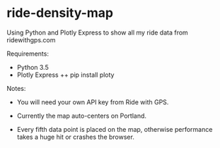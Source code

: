 # ride-density-map
Using Python and Plotly Express to show all my ride data from ridewithgps.com

Requirements:
+ Python 3.5
+ Plotly Express
++ pip install ploty

Notes:
+ You will need your own API key from Ride with GPS. 

+ Currently the map auto-centers on Portland.

+ Every fifth data point is placed on the map, otherwise performance takes a huge hit or crashes the browser. 

